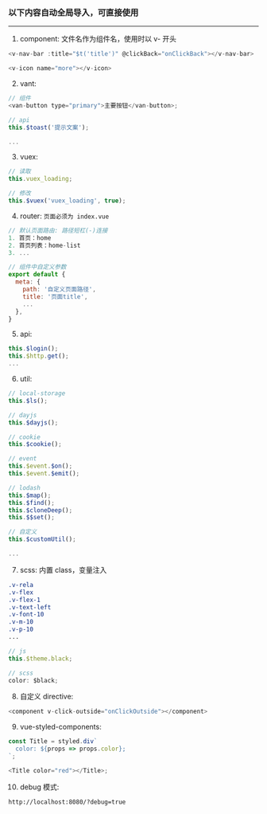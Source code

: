### 以下内容自动全局导入，可直接使用

<hr/>

1. component: 文件名作为组件名，使用时以 v- 开头

```js
<v-nav-bar :title="$t('title')" @clickBack="onClickBack"></v-nav-bar>

<v-icon name="more"></v-icon>
```

2. vant:

```js
// 组件
<van-button type="primary">主要按钮</van-button>;

// api
this.$toast('提示文案');

...
```

3. vuex:

```js
// 读取
this.vuex_loading;

// 修改
this.$vuex('vuex_loading', true);
```

4. router: `页面必须为 index.vue`

```js
// 默认页面路由: 路径短杠(-)连接
1. 首页：home
2. 首页列表：home-list
3. ...

// 组件中自定义参数
export default {
  meta: {
    path: '自定义页面路径',
    title: '页面title',
    ...
  },
}
```

5. api:

```js
this.$login();
this.$http.get();
...
```

6. util:

```js
// local-storage
this.$ls();

// dayjs
this.$dayjs();

// cookie
this.$cookie();

// event
this.$event.$on();
this.$event.$emit();

// lodash
this.$map();
this.$find();
this.$cloneDeep();
this.$$set();

// 自定义
this.$customUtil();

...
```

7. scss: 内置 class，变量注入

```css
.v-rela
.v-flex
.v-flex-1
.v-text-left
.v-font-10
.v-m-10
.v-p-10
...
```

```js
// js
this.$theme.black;

// scss
color: $black;
```

8. 自定义 directive:

```js
<component v-click-outside="onClickOutside"></component>
```

9. vue-styled-components:

```js
const Title = styled.div`
  color: ${props => props.color};
`;

<Title color="red"></Title>;
```

10. debug 模式:

```
http://localhost:8080/?debug=true
```
